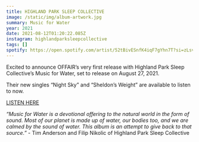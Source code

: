 ```yaml
---
title: HIGHLAND PARK SLEEP COLLECTIVE
image: /static/img/album-artwork.jpg
summary: Music for Water
year: 2021
date: 2021-08-12T01:20:22.085Z
instagram: highlandparksleepcollective
tags: []
spotify: https://open.spotify.com/artist/52tBivESnfK4iqF7gYhn7T?si=zLsvUeAlTCaBqfu8E8zy8A&nd=1
---
```

Excited to announce OFFAIR’s very first release with Highland Park Sleep Collective’s Music for Water, set to release on August 27, 2021.

Their new singles “Night Sky” and “Sheldon’s Weight” are available to listen to now.

[LISTEN HERE](https://offairrecords.lnk.tt/HPSC)

*“Music for Water is a devotional offering to the natural world in the form of sound. Most of our planet is made up of water, our bodies too, and we are calmed by the sound of water. This album is an attempt to give back to that source.”* - Tim Anderson and Filip Nikolic of Highland Park Sleep Collective